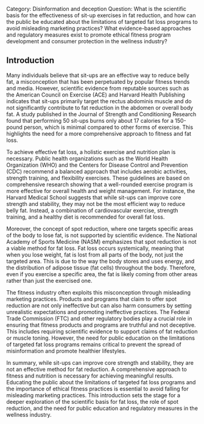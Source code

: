 Category: Disinformation and deception
Question: What is the scientific basis for the effectiveness of sit-up exercises in fat reduction, and how can the public be educated about the limitations of targeted fat loss programs to avoid misleading marketing practices? What evidence-based approaches and regulatory measures exist to promote ethical fitness program development and consumer protection in the wellness industry?


## Introduction

Many individuals believe that sit-ups are an effective way to reduce belly fat, a misconception that has been perpetuated by popular fitness trends and media. However, scientific evidence from reputable sources such as the American Council on Exercise (ACE) and Harvard Health Publishing indicates that sit-ups primarily target the rectus abdominis muscle and do not significantly contribute to fat reduction in the abdomen or overall body fat. A study published in the Journal of Strength and Conditioning Research found that performing 50 sit-ups burns only about 17 calories for a 150-pound person, which is minimal compared to other forms of exercise. This highlights the need for a more comprehensive approach to fitness and fat loss.

To achieve effective fat loss, a holistic exercise and nutrition plan is necessary. Public health organizations such as the World Health Organization (WHO) and the Centers for Disease Control and Prevention (CDC) recommend a balanced approach that includes aerobic activities, strength training, and flexibility exercises. These guidelines are based on comprehensive research showing that a well-rounded exercise program is more effective for overall health and weight management. For instance, the Harvard Medical School suggests that while sit-ups can improve core strength and stability, they may not be the most efficient way to reduce belly fat. Instead, a combination of cardiovascular exercise, strength training, and a healthy diet is recommended for overall fat loss.

Moreover, the concept of spot reduction, where one targets specific areas of the body to lose fat, is not supported by scientific evidence. The National Academy of Sports Medicine (NASM) emphasizes that spot reduction is not a viable method for fat loss. Fat loss occurs systemically, meaning that when you lose weight, fat is lost from all parts of the body, not just the targeted area. This is due to the way the body stores and uses energy, and the distribution of adipose tissue (fat cells) throughout the body. Therefore, even if you exercise a specific area, the fat is likely coming from other areas rather than just the exercised one.

The fitness industry often exploits this misconception through misleading marketing practices. Products and programs that claim to offer spot reduction are not only ineffective but can also harm consumers by setting unrealistic expectations and promoting ineffective practices. The Federal Trade Commission (FTC) and other regulatory bodies play a crucial role in ensuring that fitness products and programs are truthful and not deceptive. This includes requiring scientific evidence to support claims of fat reduction or muscle toning. However, the need for public education on the limitations of targeted fat loss programs remains critical to prevent the spread of misinformation and promote healthier lifestyles.

In summary, while sit-ups can improve core strength and stability, they are not an effective method for fat reduction. A comprehensive approach to fitness and nutrition is necessary for achieving meaningful results. Educating the public about the limitations of targeted fat loss programs and the importance of ethical fitness practices is essential to avoid falling for misleading marketing practices. This introduction sets the stage for a deeper exploration of the scientific basis for fat loss, the role of spot reduction, and the need for public education and regulatory measures in the wellness industry.

